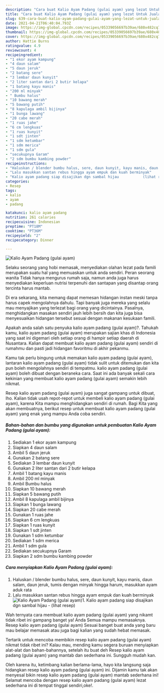 ```yaml
---
description: "Cara buat Kalio Ayam Padang (gulai ayam) yang lezat Untuk Jualan"
title: "Cara buat Kalio Ayam Padang (gulai ayam) yang lezat Untuk Jualan"
slug: 639-cara-buat-kalio-ayam-padang-gulai-ayam-yang-lezat-untuk-jualan
date: 2021-04-21T06:40:04.793Z
image: https://img-global.cpcdn.com/recipes/05339056697b39ae/680x482cq70/kalio-ayam-padang-gulai-ayam-foto-resep-utama.jpg
thumbnail: https://img-global.cpcdn.com/recipes/05339056697b39ae/680x482cq70/kalio-ayam-padang-gulai-ayam-foto-resep-utama.jpg
cover: https://img-global.cpcdn.com/recipes/05339056697b39ae/680x482cq70/kalio-ayam-padang-gulai-ayam-foto-resep-utama.jpg
author: Hattie Burns
ratingvalue: 4.9
reviewcount: 4
recipeingredient:
- "1 ekor ayam kampung"
- "4 daun salam"
- "5 daun jeruk"
- "2 batang sere"
- "3 lembar daun kunyit"
- "2 liter santan dari 2 butir kelapa"
- "1 batang kayu manis"
- "200 ml minyak"
- " Bumbu halus"
- "10 bawang merah"
- "5 bawang putih"
- "8 kapulaga ambil bijinya"
- "1 bunga lawang"
- "20 cabe merah"
- "1 ruas jahe"
- "6 cm lengkuas"
- "1 ruas kunyit"
- "1 sdt jinten"
- "1 sdm ketumbar"
- "1 sdm merica"
- "1 sdm gula"
- "secukupnya Garam"
- "2 sdm bumbu kambing powder"
recipeinstructions:
- "Haluskan / blender bumbu halus, sere, daun kunyit, kayu manis, daun salam, daun jeruk, tumis dengan minyak hingga harum, masukkan ayam aduk rata"
- "Lalu masukkan santan rebus hingga ayam empuk dan kuah berminyak"
- "Kalio ayam padang siap disajikan dgn sambal hijau           (lihat resep)"
categories:
- Resep
tags:
- kalio
- ayam
- padang

katakunci: kalio ayam padang 
nutrition: 261 calories
recipecuisine: Indonesian
preptime: "PT18M"
cooktime: "PT36M"
recipeyield: "2"
recipecategory: Dinner

---
```



![Kalio Ayam Padang (gulai ayam)](https://img-global.cpcdn.com/recipes/05339056697b39ae/680x482cq70/kalio-ayam-padang-gulai-ayam-foto-resep-utama.jpg)

Selaku seorang yang hobi memasak, menyediakan olahan lezat pada famili merupakan suatu hal yang memuaskan untuk anda sendiri. Peran seorang  wanita Tidak hanya mengurus rumah saja, namun anda juga harus menyediakan keperluan nutrisi terpenuhi dan santapan yang disantap orang tercinta harus mantab.

Di era  sekarang, kita memang dapat memesan hidangan instan meski tanpa harus capek mengolahnya dahulu. Tapi banyak juga mereka yang selalu mau menyajikan yang terlezat bagi orang yang dicintainya. Pasalnya, menghidangkan masakan sendiri jauh lebih bersih dan kita juga bisa menyesuaikan hidangan tersebut sesuai dengan makanan kesukaan famili. 



Apakah anda salah satu penyuka kalio ayam padang (gulai ayam)?. Tahukah kamu, kalio ayam padang (gulai ayam) merupakan sajian khas di Indonesia yang saat ini digemari oleh setiap orang di hampir setiap daerah di Nusantara. Kalian dapat membuat kalio ayam padang (gulai ayam) sendiri di rumahmu dan pasti jadi hidangan favoritmu di akhir pekanmu.

Kamu tak perlu bingung untuk memakan kalio ayam padang (gulai ayam), lantaran kalio ayam padang (gulai ayam) tidak sulit untuk ditemukan dan kita pun boleh mengolahnya sendiri di tempatmu. kalio ayam padang (gulai ayam) boleh dibuat dengan beraneka cara. Saat ini ada banyak sekali cara kekinian yang membuat kalio ayam padang (gulai ayam) semakin lebih nikmat.

Resep kalio ayam padang (gulai ayam) juga sangat gampang untuk dibuat, lho. Kalian tidak usah repot-repot untuk membeli kalio ayam padang (gulai ayam), karena Kita mampu menghidangkan sendiri di rumah. Bagi Kita yang akan membuatnya, berikut resep untuk membuat kalio ayam padang (gulai ayam) yang enak yang mampu Anda coba sendiri.

<!--inarticleads1-->

##### Bahan-bahan dan bumbu yang digunakan untuk pembuatan Kalio Ayam Padang (gulai ayam):

1. Sediakan 1 ekor ayam kampung
1. Siapkan 4 daun salam
1. Ambil 5 daun jeruk
1. Gunakan 2 batang sere
1. Sediakan 3 lembar daun kunyit
1. Gunakan 2 liter santan dari 2 butir kelapa
1. Ambil 1 batang kayu manis
1. Ambil 200 ml minyak
1. Ambil  Bumbu halus
1. Siapkan 10 bawang merah
1. Siapkan 5 bawang putih
1. Ambil 8 kapulaga ambil bijinya
1. Siapkan 1 bunga lawang
1. Siapkan 20 cabe merah
1. Gunakan 1 ruas jahe
1. Siapkan 6 cm lengkuas
1. Siapkan 1 ruas kunyit
1. Siapkan 1 sdt jinten
1. Gunakan 1 sdm ketumbar
1. Sediakan 1 sdm merica
1. Ambil 1 sdm gula
1. Sediakan secukupnya Garam
1. Siapkan 2 sdm bumbu kambing powder




<!--inarticleads2-->

##### Cara menyiapkan Kalio Ayam Padang (gulai ayam):

1. Haluskan / blender bumbu halus, sere, daun kunyit, kayu manis, daun salam, daun jeruk, tumis dengan minyak hingga harum, masukkan ayam aduk rata
1. Lalu masukkan santan rebus hingga ayam empuk dan kuah berminyak
<img src="//assets-global.cpcdn.com/assets/icons/button_play-2c75c40dde080a61004c1f40b05d8f140eaff45d7e9e6481dc71c63d2e7c4909.png" alt="Kalio Ayam Padang (gulai ayam)">1. Kalio ayam padang siap disajikan dgn sambal hijau -           (lihat resep)




Wah ternyata cara membuat kalio ayam padang (gulai ayam) yang nikamt tidak ribet ini gampang banget ya! Anda Semua mampu memasaknya. Resep kalio ayam padang (gulai ayam) Sesuai banget buat anda yang baru mau belajar memasak atau juga bagi kalian yang sudah hebat memasak.

Tertarik untuk mencoba membikin resep kalio ayam padang (gulai ayam) nikmat tidak ribet ini? Kalau mau, mending kamu segera buruan menyiapkan alat-alat dan bahan-bahannya, setelah itu buat deh Resep kalio ayam padang (gulai ayam) yang mantab dan sederhana ini. Sungguh mudah kan. 

Oleh karena itu, ketimbang kalian berlama-lama, hayo kita langsung saja hidangkan resep kalio ayam padang (gulai ayam) ini. Dijamin kamu tak akan menyesal bikin resep kalio ayam padang (gulai ayam) mantab sederhana ini! Selamat mencoba dengan resep kalio ayam padang (gulai ayam) lezat sederhana ini di tempat tinggal sendiri,oke!.

